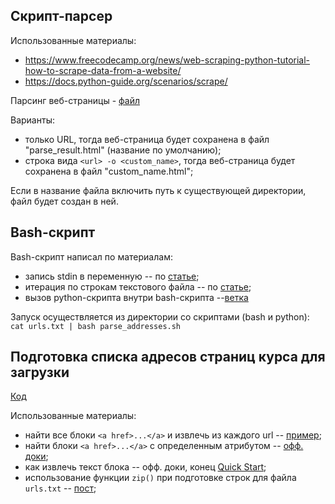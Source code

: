 ## Скрипт-парсер

Использованные материалы:
- https://www.freecodecamp.org/news/web-scraping-python-tutorial-how-to-scrape-data-from-a-website/
- https://docs.python-guide.org/scenarios/scrape/

Парсинг веб-страницы - [файл](html_parser.py)

Варианты:
- только URL, тогда веб-страница будет сохранена в файл "parse_result.html" (название по умолчанию);
- строка вида `<url> -o <custom_name>`, тогда веб-страница будет сохранена в файл "custom_name.html";

Если в название файла включить путь к существующей директории, файл будет создан в ней.

## Bash-скрипт

Bash-скрипт написал по материалам:
- запись stdin в переменную -- по [статье](https://ryanstutorials.net/bash-scripting-tutorial/bash-input.php); 
- итерация по строкам текстового файла -- по [статье](https://www.cyberciti.biz/faq/unix-howto-read-line-by-line-from-file/);
- вызов python-скрипта внутри bash-скрипта --[ветка](https://stackoverflow.com/questions/4377109/shell-script-execute-a-python-program-from-within-a-shell-script) 

Запуск осуществляется из директории со скриптами (bash и python):
`cat urls.txt | bash parse_addresses.sh`

## Подготовка списка адресов страниц курса для загрузки

[Код](extract_links.py)

Использованные материалы:
- найти все блоки `<a href>...</a>` и извлечь из каждого url -- [пример](https://stackoverflow.com/a/14470595);
- найти блоки `<a href>...</a>` c определенным атрибутом -- [офф. доки](https://www.crummy.com/software/BeautifulSoup/bs4/doc/#find-all);
- как извлечь текст блока -- офф. доки, конец [Quick Start](https://www.crummy.com/software/BeautifulSoup/bs4/doc/#quick-start);
- использование функции `zip()` при подготовке строк для файла `urls.txt` -- [пост](https://vk.com/wall-11462611_11550);
